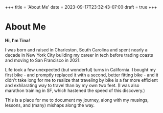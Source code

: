 +++
title = 'About Me'
date = 2023-09-17T23:32:43-07:00
draft = true
+++

# About Me

**Hi, I'm Tina!**

I was born and raised in Charleston, South Carolina and spent nearly a decade in New York City building my career in tech before trading coasts and moving to San Francisco in 2021. 

Life took a few unexpected (but wonderful) turns in California. I bought my first bike - and promptly replaced it with a second, better fitting bike - and it didn't take long for me to realize that traveling by bike is a far more efficient and exhilarating way to travel than by my own two feet. (I was also marathon training in SF, which hastened the speed of this discovery.) 

This is a place for me to document my journey, along with my musings, lessons, and (many) mishaps along the way. 